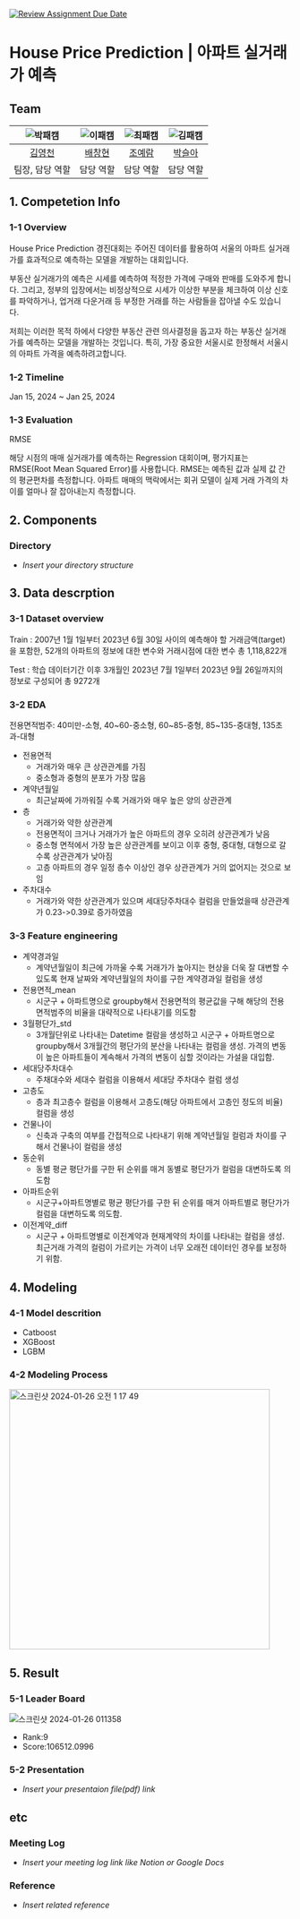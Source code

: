 [![Review Assignment Due Date](https://classroom.github.com/assets/deadline-readme-button-24ddc0f5d75046c5622901739e7c5dd533143b0c8e959d652212380cedb1ea36.svg)](https://classroom.github.com/a/g6ZC_OOE)
# House Price Prediction | 아파트 실거래가 예측

## Team

| ![박패캠](https://avatars.githubusercontent.com/u/156163982?v=4) | ![이패캠](https://avatars.githubusercontent.com/u/156163982?v=4) | ![최패캠](https://avatars.githubusercontent.com/u/156163982?v=4) | ![김패캠](https://avatars.githubusercontent.com/u/156163982?v=4) |
| :--------------------------------------------------------------: | :--------------------------------------------------------------: | :--------------------------------------------------------------: | :--------------------------------------------------------------: |
|            [김영천](https://github.com/dudcjs2779)             |            [배창현](https://github.com/Bae-ChangHyun)             |            [조예람](https://github.com/huB-ram)             |            [박슬아](https://github.com/SeulaPark)             | 
|                            팀장, 담당 역할                             |                            담당 역할                             |                            담당 역할                             |                            담당 역할                             |  

## 1. Competetion Info

### 1-1 Overview

House Price Prediction 경진대회는 주어진 데이터를 활용하여 서울의 아파트 실거래가를 효과적으로 예측하는 모델을 개발하는 대회입니다. 

부동산 실거래가의 예측은 시세를 예측하여 적정한 가격에 구매와 판매를 도와주게 합니다. 그리고, 정부의 입장에서는 비정상적으로 시세가 이상한 부분을 체크하여 이상 신호를 파악하거나, 업거래 다운거래 등 부정한 거래를 하는 사람들을 잡아낼 수도 있습니다. 

저희는 이러한 목적 하에서 다양한 부동산 관련 의사결정을 돕고자 하는 부동산 실거래가를 예측하는 모델을 개발하는 것입니다. 특히, 가장 중요한 서울시로 한정해서 서울시의 아파트 가격을 예측하려고합니다.

### 1-2 Timeline

Jan 15, 2024 ~ Jan 25, 2024

### 1-3 Evaluation

RMSE

해당 시점의 매매 실거래가를 예측하는 Regression 대회이며, 평가지표는 RMSE(Root Mean Squared Error)를 사용합니다.
RMSE는 예측된 값과 실제 값 간의 평균편차를 측정합니다. 아파트 매매의 맥락에서는 회귀 모델이 실제 거래 가격의 차이를 얼마나 잘 잡아내는지 측정합니다. 

## 2. Components

### Directory

- _Insert your directory structure_

## 3. Data descrption

### 3-1 Dataset overview

Train
: 2007년 1월 1일부터 2023년 6월 30일 사이의 예측해야 할 거래금액(target)을 포함한, 52개의 아파트의 정보에 대한 변수와 거래시점에 대한 변수 총 1,118,822개

Test
: 학습 데이터기간 이후 3개월인 2023년 7월 1일부터 2023년 9월 26일까지의 정보로 구성되어 총 9272개

### 3-2 EDA
전용면적범주: 40미만-소형, 40\~60-중소형, 60~85-중형, 85\~135-중대형, 135초과-대형

- 전용면적
  - 거래가와 매우 큰 상관관계를 가짐 
  - 중소형과 중형의 분포가 가장 많음
- 계약년월일
  - 최근날짜에 가까워질 수록 거래가와 매우 높은 양의 상관관계
- 층
  - 거래가와 약한 상관관계
  - 전용면적이 크거나 거래가가 높은 아파트의 경우 오히려 상관관계가 낮음
  - 중소형 면적에서 가장 높은 상관관계를 보이고 이후 중형, 중대형, 대형으로 갈수록 상관관계가 낮아짐
  - 고층 아파트의 경우 일정 층수 이상인 경우 상관관계가 거의 없어지는 것으로 보임
- 주차대수
  - 거래가와 약한 상관관계가 있으며 세대당주차대수 컬럼을 만들었을때 상관관계가 0.23->0.39로 증가하였음


### 3-3 Feature engineering

- 계약경과일
  - 계약년월일이 최근에 가까울 수록 거래가가 높아지는 현상을 더욱 잘 대변할 수 있도록 현재 날짜와 계약년월일의 차이를 구한 계약경과일 컬럼을 생성
- 전용면적_mean
  - 시군구 + 아파트명으로 groupby해서 전용면적의 평균값을 구해 해당의 전용면적범주의 비율을 대략적으로 나타내기를 의도함
- 3월평단가_std
  - 3개월단위로 나타내는 Datetime 컬람을 생성하고 시군구 + 아파트명으로 groupby해서 3개월간의 평단가의 분산을 나타내는 컬럼을 생성. 가격의 변동이 높은 아파트들이 계속해서 가격의 변동이 심할 것이라는 가설을 대입함.
- 세대당주차대수
  - 주채대수와 세대수 컬럼을 이용해서 세대당 주차대수 컬럼 생성
- 고층도
  - 층과 최고층수 컬럼을 이용해서 고층도(해당 아파트에서 고층인 정도의 비율) 컬럼을 생성
- 건물나이
  - 신축과 구축의 여부를 간접적으로 나타내기 위해 계약년월일 컬럼과 차이를 구해서 건물나이 컬럼을 생성
- 동순위
  - 동별 평균 평단가를 구한 뒤 순위를 매겨 동별로 평단가가 컬럼을 대변하도록 의도함
- 아파트순위
  - 시군구+아파트명별로 평균 평단가를 구한 뒤 순위를 매겨 아파트별로 평단가가 컬럼을 대변하도록 의도함.
- 이전계약_diff
  - 시군구 + 아파트명별로 이전계약과 현재계약의 차이를 나타내는 컬럼을 생성. 최근거래 가격의 컬럼이 가르키는 가격이 너무 오래전 데이터인 경우를 보정하기 위함.

## 4. Modeling

### 4-1 Model descrition

- Catboost
- XGBoost
- LGBM

### 4-2 Modeling Process

<img width="465" alt="스크린샷 2024-01-26 오전 1 17 49" src="https://github.com/UpstageAILab/upstage-ml-regression-04/assets/120548753/07a753ac-66f0-4578-b8a3-85164d5cd958">


## 5. Result

### 5-1 Leader Board
![스크린샷 2024-01-26 011358](https://github.com/UpstageAILab/upstage-ml-regression-04/assets/42354230/c47f4684-662a-4873-80cb-f3c8c8b4ac0e)
- Rank:9
- Score:106512.0996

### 5-2 Presentation

- _Insert your presentaion file(pdf) link_

## etc

### Meeting Log

- _Insert your meeting log link like Notion or Google Docs_

### Reference

- _Insert related reference_
